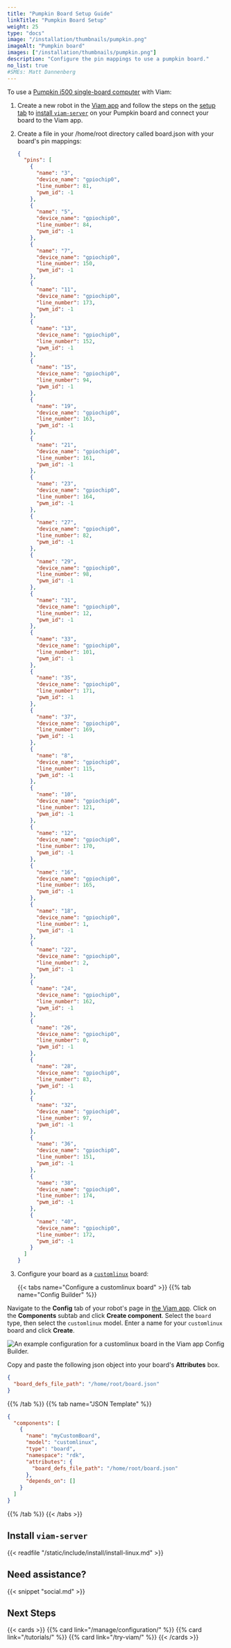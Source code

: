 ```yaml
---
title: "Pumpkin Board Setup Guide"
linkTitle: "Pumpkin Board Setup"
weight: 25
type: "docs"
image: "/installation/thumbnails/pumpkin.png"
imageAlt: "Pumpkin board"
images: ["/installation/thumbnails/pumpkin.png"]
description: "Configure the pin mappings to use a pumpkin board."
no_list: true
#SMEs: Matt Dannenberg
---
```


To use a [Pumpkin i500 single-board computer](https://ologicinc.com/portfolio/mediateki500/) with Viam:

1. Create a new robot in the [Viam app](https://app.viam.com) and follow the steps on the [setup tab](/installation/#installation-steps) to [install `viam-server`](/installation/) on your Pumpkin board and connect your board to the Viam app.

2. Create a file in your <file>/home/root</file> directory called <file>board.json</file> with your board's pin mappings:

   ```json
   {
     "pins": [
       {
         "name": "3",
         "device_name": "gpiochip0",
         "line_number": 81,
         "pwm_id": -1
       },
       {
         "name": "5",
         "device_name": "gpiochip0",
         "line_number": 84,
         "pwm_id": -1
       },
       {
         "name": "7",
         "device_name": "gpiochip0",
         "line_number": 150,
         "pwm_id": -1
       },
       {
         "name": "11",
         "device_name": "gpiochip0",
         "line_number": 173,
         "pwm_id": -1
       },
       {
         "name": "13",
         "device_name": "gpiochip0",
         "line_number": 152,
         "pwm_id": -1
       },
       {
         "name": "15",
         "device_name": "gpiochip0",
         "line_number": 94,
         "pwm_id": -1
       },
       {
         "name": "19",
         "device_name": "gpiochip0",
         "line_number": 163,
         "pwm_id": -1
       },
       {
         "name": "21",
         "device_name": "gpiochip0",
         "line_number": 161,
         "pwm_id": -1
       },
       {
         "name": "23",
         "device_name": "gpiochip0",
         "line_number": 164,
         "pwm_id": -1
       },
       {
         "name": "27",
         "device_name": "gpiochip0",
         "line_number": 82,
         "pwm_id": -1
       },
       {
         "name": "29",
         "device_name": "gpiochip0",
         "line_number": 98,
         "pwm_id": -1
       },
       {
         "name": "31",
         "device_name": "gpiochip0",
         "line_number": 12,
         "pwm_id": -1
       },
       {
         "name": "33",
         "device_name": "gpiochip0",
         "line_number": 101,
         "pwm_id": -1
       },
       {
         "name": "35",
         "device_name": "gpiochip0",
         "line_number": 171,
         "pwm_id": -1
       },
       {
         "name": "37",
         "device_name": "gpiochip0",
         "line_number": 169,
         "pwm_id": -1
       },
       {
         "name": "8",
         "device_name": "gpiochip0",
         "line_number": 115,
         "pwm_id": -1
       },
       {
         "name": "10",
         "device_name": "gpiochip0",
         "line_number": 121,
         "pwm_id": -1
       },
       {
         "name": "12",
         "device_name": "gpiochip0",
         "line_number": 170,
         "pwm_id": -1
       },
       {
         "name": "16",
         "device_name": "gpiochip0",
         "line_number": 165,
         "pwm_id": -1
       },
       {
         "name": "18",
         "device_name": "gpiochip0",
         "line_number": 1,
         "pwm_id": -1
       },
       {
         "name": "22",
         "device_name": "gpiochip0",
         "line_number": 2,
         "pwm_id": -1
       },
       {
         "name": "24",
         "device_name": "gpiochip0",
         "line_number": 162,
         "pwm_id": -1
       },
       {
         "name": "26",
         "device_name": "gpiochip0",
         "line_number": 0,
         "pwm_id": -1
       },
       {
         "name": "28",
         "device_name": "gpiochip0",
         "line_number": 83,
         "pwm_id": -1
       },
       {
         "name": "32",
         "device_name": "gpiochip0",
         "line_number": 97,
         "pwm_id": -1
       },
       {
         "name": "36",
         "device_name": "gpiochip0",
         "line_number": 151,
         "pwm_id": -1
       },
       {
         "name": "38",
         "device_name": "gpiochip0",
         "line_number": 174,
         "pwm_id": -1
       },
       {
         "name": "40",
         "device_name": "gpiochip0",
         "line_number": 172,
         "pwm_id": -1
       }
     ]
   }
   ```

3. Configure your board as a [`customlinux`](/components/boards/customlinux/) board:

   {{< tabs name="Configure a customlinux board" >}}
   {{% tab name="Config Builder" %}}

Navigate to the **Config** tab of your robot's page in [the Viam app](https://app.viam.com).
Click on the **Components** subtab and click **Create component**.
Select the `board` type, then select the `customlinux` model.
Enter a name for your `customlinux` board and click **Create**.

![An example configuration for a customlinux board in the Viam app Config Builder.](/components/board/customlinux-ui-config.png)

Copy and paste the following json object into your board's **Attributes** box.

```json {class="line-numbers linkable-line-numbers"}
{
  "board_defs_file_path": "/home/root/board.json"
}
```

{{% /tab %}}
{{% tab name="JSON Template" %}}

```json {class="line-numbers linkable-line-numbers"}
{
  "components": [
    {
      "name": "myCustomBoard",
      "model": "customlinux",
      "type": "board",
      "namespace": "rdk",
      "attributes": {
        "board_defs_file_path": "/home/root/board.json"
      },
      "depends_on": []
    }
  ]
}
```

{{% /tab %}}
{{< /tabs >}}

## Install `viam-server`

{{< readfile "/static/include/install/install-linux.md" >}}

## Need assistance?

{{< snippet "social.md" >}}

## Next Steps

{{< cards >}}
{{% card link="/manage/configuration/" %}}
{{% card link="/tutorials/" %}}
{{% card link="/try-viam/" %}}
{{< /cards >}}
